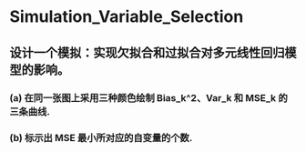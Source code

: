 # Simulation_Variable_Selection
## 设计⼀个模拟：实现欠拟合和过拟合对多元线性回归模型的影响。
### (a) 在同一张图上采用三种颜色绘制 Bias_k^2、Var_k 和 MSE_k 的三条曲线.
### (b) 标示出 MSE 最小所对应的自变量的个数.
